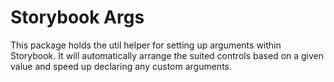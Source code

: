 # Storybook Args

This package holds the util helper for setting up arguments within Storybook. It will automatically arrange the suited controls based on a given value and speed up declaring any custom arguments.
